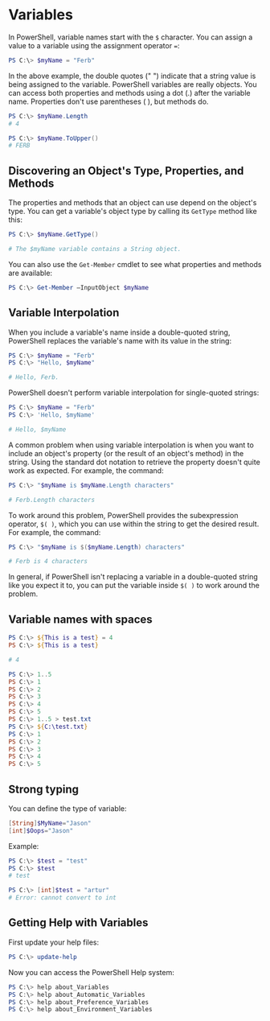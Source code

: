 # Variables

In PowerShell, variable names start with the `$` character. You can assign a value to a variable using the assignment operator `=`:

```powershell
PS C:\> $myName = "Ferb"
```

In the above example, the double quotes (" ") indicate that a string value is being assigned to the variable. PowerShell variables are really objects. You can access both properties and methods using a dot (.) after the variable name. Properties don't use parentheses ( ), but methods do.

```powershell
PS C:\> $myName.Length
# 4

PS C:\> $myName.ToUpper()
# FERB
```

## Discovering an Object's Type, Properties, and Methods

The properties and methods that an object can use depend on the object's type. You can get a variable's object type by calling its `GetType` method like this:

```powershell
PS C:\> $myName.GetType()

# The $myName variable contains a String object.
````

You can also use the `Get-Member` cmdlet to see what properties and methods are available:

```powershell
PS C:\> Get-Member –InputObject $myName
```

## Variable Interpolation

When you include a variable's name inside a double-quoted string, PowerShell replaces the variable's name with its value in the string:

```powershell
PS C:\> $myName = "Ferb"
PS C:\> "Hello, $myName"

# Hello, Ferb.
```

PowerShell doesn't perform variable interpolation for single-quoted strings:

```powershell
PS C:\> $myName = "Ferb"
PS C:\> 'Hello, $myName'

# Hello, $myName
```

A common problem when using variable interpolation is when you want to include an object's property (or the result of an object's method) in the string. Using the standard dot notation to retrieve the property doesn't quite work as expected. For example, the command:

```powershell
PS C:\> "$myName is $myName.Length characters"

# Ferb.Length characters
```

To work around this problem, PowerShell provides the subexpression operator, `$( )`, which you can use within the string to get the desired result. For example, the command:

```powershell
PS C:\> "$myName is $($myName.Length) characters"

# Ferb is 4 characters
```

In general, if PowerShell isn't replacing a variable in a double-quoted string like you expect it to, you can put the variable inside `$( )` to work around the problem.

## Variable names with spaces

```powershell
PS C:\> ${This is a test} = 4
PS C:\> ${This is a test}

# 4
```

```powershell
PS C:\> 1..5
PS C:\> 1
PS C:\> 2
PS C:\> 3
PS C:\> 4
PS C:\> 5
PS C:\> 1..5 > test.txt
PS C:\> ${C:\test.txt}
PS C:\> 1
PS C:\> 2
PS C:\> 3
PS C:\> 4
PS C:\> 5
```

## Strong typing

You can define the type of variable:

```powershell
[String]$MyName="Jason"
[int]$Oops="Jason"
```

Example:

```powershell
PS C:\> $test = "test"
PS C:\> $test
# test

PS C:\> [int]$test = "artur"
# Error: cannot convert to int
```

## Getting Help with Variables

First update your help files:

```powershell
PS C:\> update-help
```

Now you can access the PowerShell Help system:

```powershell
PS C:\> help about_Variables
PS C:\> help about_Automatic_Variables
PS C:\> help about_Preference_Variables
PS C:\> help about_Environment_Variables
```